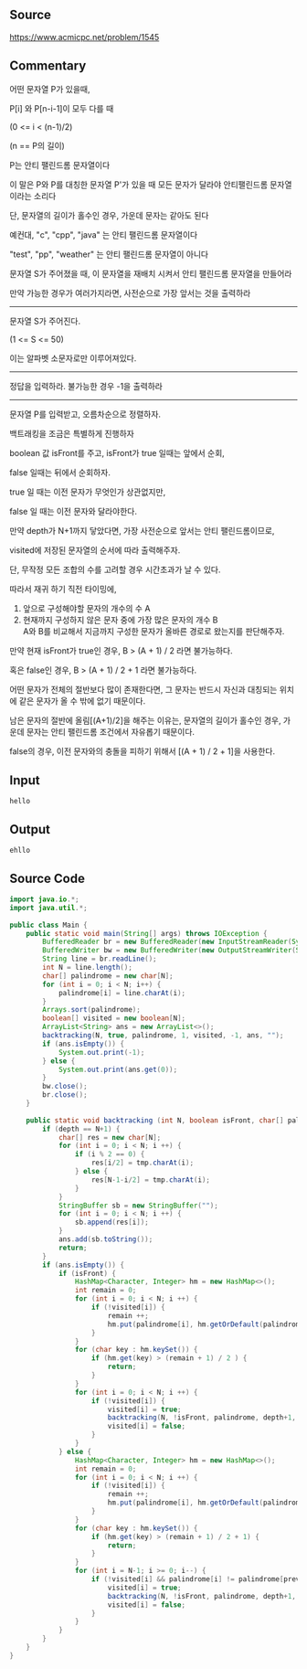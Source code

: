 ## Source

https://www.acmicpc.net/problem/1545  
  
## Commentary
  
어떤 문자열 P가 있을때,  
  
P[i] 와 P[n-i-1]이 모두 다를 때  
  
(0 <= i < (n-1)/2)  
  
(n == P의 길이)  
  
P는 안티 팰린드롬 문자열이다  
  
이 말은 P와 P를 대칭한 문자열 P'가 있을 때 모든 문자가 달라야 안티팰린드롬 문자열이라는 소리다  
  
단, 문자열의 길이가 홀수인 경우, 가운데 문자는 같아도 된다  
  
예컨대, "c", "cpp", "java" 는 안티 팰린드롬 문자열이다  
  
"test", "pp", "weather" 는 안티 팰린드롬 문자열이 아니다  
  
문자열 S가 주어졌을 때, 이 문자열을 재배치 시켜서 안티 팰린드롬 문자열을 만들어라  
  
만약 가능한 경우가 여러가지라면, 사전순으로 가장 앞서는 것을 출력하라  
  
---  
  
문자열 S가 주어진다.  
  
(1 <= S <= 50)  
  
이는 알파벳 소문자로만 이루어져있다.  
  
---  
  
정답을 입력하라. 불가능한 경우 -1을 출력하라  
  
---  

문자열 P를 입력받고, 오름차순으로 정렬하자.

백트래킹을 조금은 특별하게 진행하자  
  
boolean 값 isFront를 주고, isFront가 true 일때는 앞에서 순회,  
  
false 일때는 뒤에서 순회하자.  
  
true 일 때는 이전 문자가 무엇인가 상관없지만,  
  
false 일 때는 이전 문자와 달라야한다.  
  
만약 depth가 N+1까지 닿았다면, 가장 사전순으로 앞서는 안티 팰린드롬이므로,  
  
visited에 저장된 문자열의 순서에 따라 출력해주자.  
  
단, 무작정 모든 조합의 수를 고려할 경우 시간초과가 날 수 있다.  
  
따라서 재귀 하기 직전 타이밍에,  
  
1. 앞으로 구성해야할 문자의 개수의 수 A  
2. 현재까지 구성하지 않은 문자 중에 가장 많은 문자의 개수 B  
A와 B를 비교해서 지금까지 구성한 문자가 올바른 경로로 왔는지를 판단해주자.  
  
만약 현재 isFront가 true인 경우, B > (A + 1) / 2 라면 불가능하다.  
  
혹은 false인 경우, B > (A + 1) / 2 + 1 라면 불가능하다.  
  
어떤 문자가 전체의 절반보다 많이 존재한다면, 그 문자는 반드시 자신과 대칭되는 위치에 같은 문자가 올 수 밖에 없기 때문이다.  

남은 문자의 절반에 올림[(A+1)/2]을 해주는 이유는, 문자열의 길이가 홀수인 경우, 가운데 문자는 안티 팰린드롬 조건에서 자유롭기 때문이다.  
  
false의 경우, 이전 문자와의 충돌을 피하기 위해서 [(A + 1) / 2 + 1]을 사용한다.  
  
## Input
```
hello  
```

## Output
  
```
ehllo  
```

## Source Code


```java
import java.io.*;  
import java.util.*;  
  
public class Main {  
    public static void main(String[] args) throws IOException {  
        BufferedReader br = new BufferedReader(new InputStreamReader(System.in));  
        BufferedWriter bw = new BufferedWriter(new OutputStreamWriter(System.out));  
        String line = br.readLine();  
        int N = line.length();  
        char[] palindrome = new char[N];  
        for (int i = 0; i < N; i++) {  
            palindrome[i] = line.charAt(i);  
        }  
        Arrays.sort(palindrome);  
        boolean[] visited = new boolean[N];  
        ArrayList<String> ans = new ArrayList<>();  
        backtracking(N, true, palindrome, 1, visited, -1, ans, "");  
        if (ans.isEmpty()) {  
            System.out.print(-1);  
        } else {  
            System.out.print(ans.get(0));  
        }  
        bw.close();  
        br.close();  
    }  
  
    public static void backtracking (int N, boolean isFront, char[] palindrome, int depth, boolean[] visited, int prevIdx, ArrayList<String> ans, String tmp) {  
        if (depth == N+1) {  
            char[] res = new char[N];  
            for (int i = 0; i < N; i ++) {  
                if (i % 2 == 0) {  
                    res[i/2] = tmp.charAt(i);  
                } else {  
                    res[N-1-i/2] = tmp.charAt(i);  
                }  
            }  
            StringBuffer sb = new StringBuffer("");  
            for (int i = 0; i < N; i ++) {  
                sb.append(res[i]);  
            }  
            ans.add(sb.toString());  
            return;  
        }  
        if (ans.isEmpty()) {  
            if (isFront) {  
                HashMap<Character, Integer> hm = new HashMap<>();  
                int remain = 0;  
                for (int i = 0; i < N; i ++) {  
                    if (!visited[i]) {  
                        remain ++;  
                        hm.put(palindrome[i], hm.getOrDefault(palindrome[i], 0) + 1);  
                    }  
                }  
                for (char key : hm.keySet()) {  
                    if (hm.get(key) > (remain + 1) / 2 ) {  
                        return;  
                    }  
                }  
                for (int i = 0; i < N; i ++) {  
                    if (!visited[i]) {  
                        visited[i] = true;  
                        backtracking(N, !isFront, palindrome, depth+1, visited, i, ans, tmp + palindrome[i]);  
                        visited[i] = false;  
                    }  
                }  
            } else {  
                HashMap<Character, Integer> hm = new HashMap<>();  
                int remain = 0;  
                for (int i = 0; i < N; i ++) {  
                    if (!visited[i]) {  
                        remain ++;  
                        hm.put(palindrome[i], hm.getOrDefault(palindrome[i], 0) + 1);  
                    }  
                }  
                for (char key : hm.keySet()) {  
                    if (hm.get(key) > (remain + 1) / 2 + 1) {  
                        return;  
                    }  
                }  
                for (int i = N-1; i >= 0; i--) {  
                    if (!visited[i] && palindrome[i] != palindrome[prevIdx]) {  
                        visited[i] = true;  
                        backtracking(N, !isFront, palindrome, depth+1, visited, i, ans, tmp + palindrome[i]);  
                        visited[i] = false;  
                    }  
                }  
            }  
        }  
    }  
}
```
  
